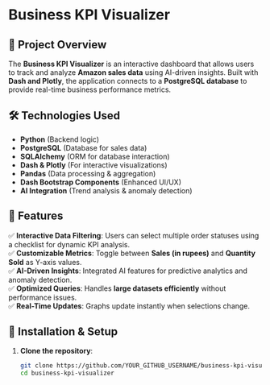 # Business KPI Visualizer

## 📌 Project Overview
The **Business KPI Visualizer** is an interactive dashboard that allows users to track and analyze **Amazon sales data** using AI-driven insights. Built with **Dash and Plotly**, the application connects to a **PostgreSQL database** to provide real-time business performance metrics.

## 🛠️ Technologies Used
- **Python** (Backend logic)
- **PostgreSQL** (Database for sales data)
- **SQLAlchemy** (ORM for database interaction)
- **Dash & Plotly** (For interactive visualizations)
- **Pandas** (Data processing & aggregation)
- **Dash Bootstrap Components** (Enhanced UI/UX)
- **AI Integration** (Trend analysis & anomaly detection)

## 🚀 Features
✅ **Interactive Data Filtering**: Users can select multiple order statuses using a checklist for dynamic KPI analysis.  
✅ **Customizable Metrics**: Toggle between **Sales (in rupees)** and **Quantity Sold** as Y-axis values.  
✅ **AI-Driven Insights**: Integrated AI features for predictive analytics and anomaly detection.  
✅ **Optimized Queries**: Handles **large datasets efficiently** without performance issues.  
✅ **Real-Time Updates**: Graphs update instantly when selections change.

## 🔧 Installation & Setup
1. **Clone the repository**:
   ```sh
   git clone https://github.com/YOUR_GITHUB_USERNAME/business-kpi-visualizer.git
   cd business-kpi-visualizer
